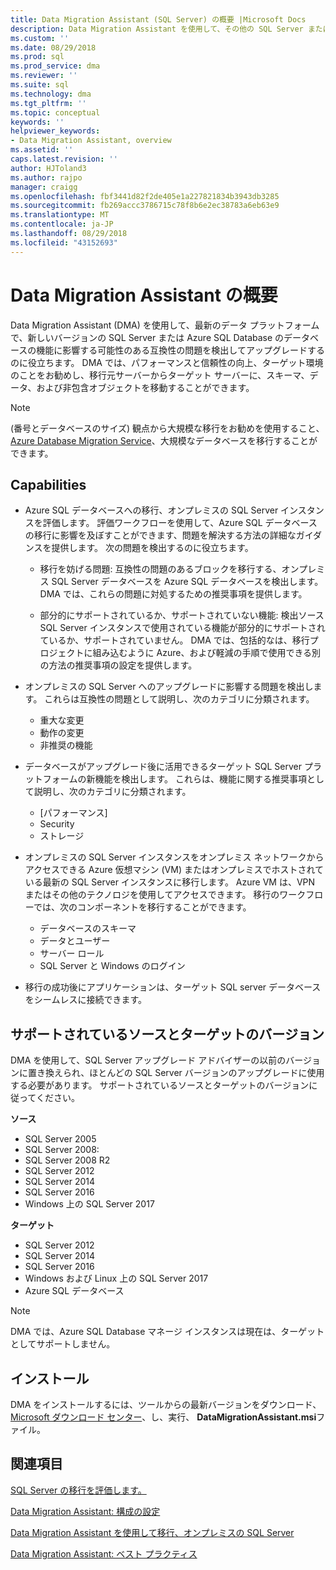 ```yaml
---
title: Data Migration Assistant (SQL Server) の概要 |Microsoft Docs
description: Data Migration Assistant を使用して、その他の SQL Server または Azure のデータベースに SQL Server データベースを移行する方法について説明します
ms.custom: ''
ms.date: 08/29/2018
ms.prod: sql
ms.prod_service: dma
ms.reviewer: ''
ms.suite: sql
ms.technology: dma
ms.tgt_pltfrm: ''
ms.topic: conceptual
keywords: ''
helpviewer_keywords:
- Data Migration Assistant, overview
ms.assetid: ''
caps.latest.revision: ''
author: HJToland3
ms.author: rajpo
manager: craigg
ms.openlocfilehash: fbf3441d82f2de405e1a227821834b3943db3285
ms.sourcegitcommit: fb269accc3786715c78f8b6e2ec38783a6eb63e9
ms.translationtype: MT
ms.contentlocale: ja-JP
ms.lasthandoff: 08/29/2018
ms.locfileid: "43152693"
---
```

# <a name="overview-of-data-migration-assistant"></a>Data Migration Assistant の概要

Data Migration Assistant (DMA) を使用して、最新のデータ プラットフォームで、新しいバージョンの SQL Server または Azure SQL Database のデータベースの機能に影響する可能性のある互換性の問題を検出してアップグレードするのに役立ちます。 DMA では、パフォーマンスと信頼性の向上、ターゲット環境のことをお勧めし、移行元サーバーからターゲット サーバーに、スキーマ、データ、および非包含オブジェクトを移動することができます。

> [!NOTE] 
> (番号とデータベースのサイズ) 観点から大規模な移行をお勧めを使用すること、 [Azure Database Migration Service](https://docs.microsoft.com/azure/dms/dms-overview)、大規模なデータベースを移行することができます。
  
## <a name="capabilities"></a>Capabilities

- Azure SQL データベースへの移行、オンプレミスの SQL Server インスタンスを評価します。 評価ワークフローを使用して、Azure SQL データベースの移行に影響を及ぼすことができます、問題を解決する方法の詳細なガイダンスを提供します。 次の問題を検出するのに役立ちます。

  - 移行を妨げる問題: 互換性の問題のあるブロックを移行する、オンプレミス SQL Server データベースを Azure SQL データベースを検出します。 DMA では、これらの問題に対処するための推奨事項を提供します。

  - 部分的にサポートされているか、サポートされていない機能: 検出ソース SQL Server インスタンスで使用されている機能が部分的にサポートされているか、サポートされていません。 DMA では、包括的なは、移行プロジェクトに組み込むように Azure、および軽減の手順で使用できる別の方法の推奨事項の設定を提供します。

- オンプレミスの SQL Server へのアップグレードに影響する問題を検出します。 これらは互換性の問題として説明し、次のカテゴリに分類されます。

  - 重大な変更
  - 動作の変更
  - 非推奨の機能

- データベースがアップグレード後に活用できるターゲット SQL Server プラットフォームの新機能を検出します。 これらは、機能に関する推奨事項として説明し、次のカテゴリに分類されます。

  - [パフォーマンス]
  - Security
  - ストレージ

- オンプレミスの SQL Server インスタンスをオンプレミス ネットワークからアクセスできる Azure 仮想マシン (VM) またはオンプレミスでホストされている最新の SQL Server インスタンスに移行します。 Azure VM は、VPN またはその他のテクノロジを使用してアクセスできます。 移行のワークフローでは、次のコンポーネントを移行することができます。

  - データベースのスキーマ
  - データとユーザー
  - サーバー ロール
  - SQL Server と Windows のログイン

- 移行の成功後にアプリケーションは、ターゲット SQL server データベースをシームレスに接続できます。

## <a name="supported-source-and-target-versions"></a>サポートされているソースとターゲットのバージョン

DMA を使用して、SQL Server アップグレード アドバイザーの以前のバージョンに置き換えられ、ほとんどの SQL Server バージョンのアップグレードに使用する必要があります。 サポートされているソースとターゲットのバージョンに従ってください。

**ソース**
- SQL Server 2005
- SQL Server 2008:
- SQL Server 2008 R2
- SQL Server 2012 
- SQL Server 2014
- SQL Server 2016
- Windows 上の SQL Server 2017

**ターゲット**
- SQL Server 2012
- SQL Server 2014
- SQL Server 2016
- Windows および Linux 上の SQL Server 2017
- Azure SQL データベース

> [!NOTE] 
> DMA では、Azure SQL Database マネージ インスタンスは現在は、ターゲットとしてサポートしません。

## <a name="installation"></a>インストール

DMA をインストールするには、ツールからの最新バージョンをダウンロード、 [Microsoft ダウンロード センター](https://www.microsoft.com/download/details.aspx?id=53595)、し、実行、 **DataMigrationAssistant.msi**ファイル。

## <a name="see-also"></a>関連項目

[SQL Server の移行を評価します。](../dma/dma-assesssqlonprem.md)

[Data Migration Assistant: 構成の設定](../dma/dma-configurationsettings.md)

[Data Migration Assistant を使用して移行、オンプレミスの SQL Server](../dma/dma-migrateonpremsql.md)

[Data Migration Assistant: ベスト プラクティス](../dma/dma-bestpractices.md)




